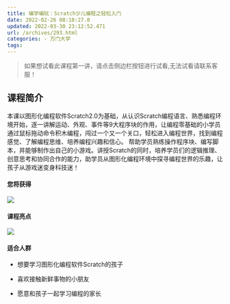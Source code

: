 ```yaml
---
title: 编学编玩：Scratch少儿编程之轻松入门
date: 2022-02-26 08:10:27.0
updated: 2022-03-30 23:12:52.471
url: /archives/293.html
categories: - 万门大学
tags: 
---
```




> 如果想试看此课程第一讲，请点击侧边栏按钮进行试看,无法试看请联系客服！

## 课程简介

本课以图形化编程软件Scratch2.0为基础，从认识Scratch编程语言、熟悉编程环境开始，逐一讲解运动、外观、事件等9大程序块的作用，让编程零基础的小学员通过鼠标拖动命令积木编程，闯过一个又一个关口，轻松进入编程世界，找到编程感觉、了解编程思维、培养编程兴趣和信心。 帮助学员熟练操作程序块、编写脚本，并能够制作出自己的小游戏。讲授Scratch的同时，培养学员们的逻辑推理、创意思考和协同合作的能力，助学员从图形化编程环境中探寻编程世界的乐趣，让孩子从游戏迷变身科技迷！

#### 您将获得

![](https://src.bornforthis.cn/2022/02/1645746632-4ebb82232602dcb.png)

#### 课程亮点

![](https://src.bornforthis.cn/2022/02/1645746701-ec770105975aff2.png)

#### 适合人群

*   想要学习图形化编程软件Scratch的孩子
    
*   喜欢接触新鲜事物的小朋友
    
*   愿意和孩子一起学习编程的家长